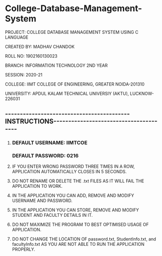# College-Database-Management-System
PROJECT:        COLLEGE DATABASE MANAGEMENT SYSTEM USING C LANGUAGE

CREATED BY: 	MADHAV CHANDOK

ROLL NO: 		1902160130023

BRANCH: 		INFORMATION TECHNOLOGY 2ND YEAR

SESSION:		2020-21

COLLEGE: 		IIMT COLLEGE OF ENGINEERING, GREATER NOIDA-201310

UNIVERSITY: 	APDUL KALAM TECHNICAL UNIVERSIY (AKTU), LUCKNOW-226031


## ------------------------------------------INSTRUCTIONS---------------------------------------

1.  ### DEFAULT USERNAME:	IIMTCOE
    ### DEFAULT PASSWORD:	0216

2.	IF YOU ENTER WRONG PASSWORD THREE TIMES IN A ROW, APPLICATION AUTOMATICALLY CLOSES IN 5 SECONDS.

3.	DO NOT RENAME OR DELETE THE .txt FILES AS IT WILL FAIL THE APPLICATION TO WORK.

4.	IN THE APPLICATION YOU CAN ADD, REMOVE AND MODIFY USERNAME AND PASSWORD.

5.	IN THE APPLICATION YOU CAN STORE, REMOVE AND MODIFY STUDENT AND FACULTY DETAILS IN IT.

6.	DO NOT MAXIMIZE THE PROGRAM TO BEST OPTIMISED USAGE OF APPLICATION.

7.	DO NOT CHANGE THE LOCATION OF password.txt, StudentInfo.txt, and facultyInfo.txt AS YOU ARE NOT ABLE TO RUN THE APPLICATION PROPERLY.
